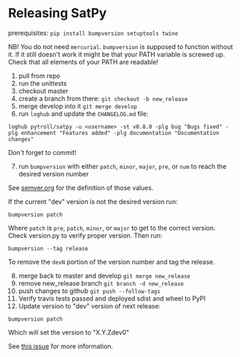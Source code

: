 # Releasing SatPy

prerequisites: `pip install bumpversion setuptools twine`

NB! You do not need `mercurial`. `bumpversion` is supposed to function without it. If it still doesn't work it might be that your PATH variable is screwed up. Check that all elements of your PATH are readable!

1. pull from repo
2. run the unittests
3. checkout master
4. create a branch from there: `git checkout -b new_release`
5. merge develop into it `git merge develop`
6. run `loghub` and update the `CHANGELOG.md` file:

```
loghub pytroll/satpy -u <username> -st v0.8.0 -plg bug "Bugs fixed" -plg enhancement "Features added" -plg documentation "Documentation changes"
```

Don't forget to commit!

7. run `bumpversion` with either `patch`, `minor`, `major`, `pre`, or `num` to reach the desired version number

See [semver.org](http://semver.org/) for the definition of those values.

If the current "dev" version is not the desired version run:

```
bumpversion patch
```

Where `patch` is `pre`, `patch`, `minor`, or `major` to get to the correct
version. Check version.py to verify proper version. Then run:

```
bumpversion --tag release
```

To remove the `devN` portion of the version number and tag the release.

8. merge back to master and develop `git merge new_release`
9. remove new_release⁠⁠⁠⁠ branch `git branch -d new_release⁠⁠⁠⁠`
10. push changes to github `git push --follow-tags`
11. Verify travis tests passed and deployed sdist and wheel to PyPI
12. Update version to "dev" version of next release:

```
bumpversion patch
```

Which will set the version to "X.Y.Zdev0"

See [this issue](https://github.com/peritus/bumpversion/issues/77) for more information.
